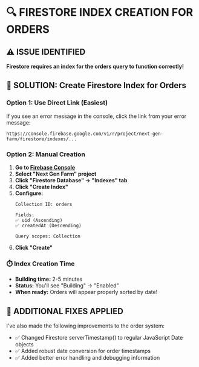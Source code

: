 # 🔍 FIRESTORE INDEX CREATION FOR ORDERS

## ⚠️ ISSUE IDENTIFIED
**Firestore requires an index for the orders query to function correctly!**

## 🚀 SOLUTION: Create Firestore Index for Orders

### Option 1: Use Direct Link (Easiest)
If you see an error message in the console, click the link from your error message:
```
https://console.firebase.google.com/v1/r/project/next-gen-farm/firestore/indexes/...
```

### Option 2: Manual Creation
1. **Go to [Firebase Console](https://console.firebase.google.com/)**
2. **Select "Next Gen Farm" project**
3. **Click "Firestore Database" → "Indexes" tab**
4. **Click "Create Index"**
5. **Configure:**
   ```
   Collection ID: orders
   
   Fields:
   ✅ uid (Ascending)
   ✅ createdAt (Descending)
   
   Query scopes: Collection
   ```
6. **Click "Create"**

### ⏱️ Index Creation Time
- **Building time:** 2-5 minutes
- **Status:** You'll see "Building" → "Enabled"
- **When ready:** Orders will appear properly sorted by date!

## 🔧 ADDITIONAL FIXES APPLIED

I've also made the following improvements to the order system:
- ✅ Changed Firestore serverTimestamp() to regular JavaScript Date objects
- ✅ Added robust date conversion for order timestamps
- ✅ Added better error handling and debugging information
